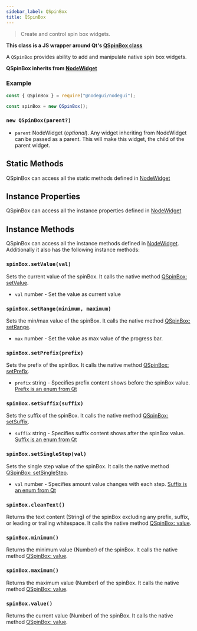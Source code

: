 ```yaml
---
sidebar_label: QSpinBox
title: QSpinBox
---
```


> Create and control spin box widgets.

**This class is a JS wrapper around Qt's [QSpinBox class](https://doc.qt.io/qt-5/qspinbox.html)**

A `QSpinBox` provides ability to add and manipulate native spin box widgets.

**QSpinBox inherits from [NodeWidget](api/NodeWidget.md)**

### Example

```javascript
const { QSpinBox } = require("@nodegui/nodegui");

const spinBox = new QSpinBox();
```

### `new QSpinBox(parent?)`

- `parent` NodeWidget (_optional_). Any widget inheriting from NodeWidget can be passed as a parent. This will make this widget, the child of the parent widget.

## Static Methods

QSpinBox can access all the static methods defined in [NodeWidget](api/NodeWidget.md)

## Instance Properties

QSpinBox can access all the instance properties defined in [NodeWidget](api/NodeWidget.md)

## Instance Methods

QSpinBox can access all the instance methods defined in [NodeWidget](api/NodeWidget.md). Additionally it also has the following instance methods:

### `spinBox.setValue(val)`

Sets the current value of the spinBox. It calls the native method [QSpinBox: setValue](https://doc.qt.io/qt-5/qspinbox.html#value-prop).

- `val` number - Set the value as current value

### `spinBox.setRange(minimum, maximum)`

Sets the min/max value of the spinBox. It calls the native method [QSpinBox: setRange](https://doc.qt.io/qt-5/qspinbox.html#setRange).

- `max` number - Set the value as max value of the progress bar.

### `spinBox.setPrefix(prefix)`

Sets the prefix of the spinBox. It calls the native method [QSpinBox: setPrefix](https://doc.qt.io/qt-5/qspinbox.html#prefix-prop).

- `prefix` string - Specifies prefix content shows before the spinBox value. [Prefix is an enum from Qt](api/QtEnums.md)

### `spinBox.setSuffix(suffix)`

Sets the suffix of the spinBox. It calls the native method [QSpinBox: setSuffix](https://doc.qt.io/qt-5/qspinbox.html#suffix-prop).

- `suffix` string - Specifies suffix content shows after the spinBox value. [Suffix is an enum from Qt](api/QtEnums.md)

### `spinBox.setSingleStep(val)`

Sets the single step value of the spinBox. It calls the native method [QSpinBox: setSingleStep](https://doc.qt.io/qt-5/qspinbox.html#singleStep-prop).

- `val` number - Specifies amount value changes with each step. [Suffix is an enum from Qt](api/QtEnums.md)

### `spinBox.cleanText()`

Returns the text content (String) of the spinBox excluding any prefix, suffix, or leading or trailing whitespace. It calls the native method [QSpinBox: value](https://doc.qt.io/qt-5/qspinbox.html#minimum-prop).

### `spinBox.minimum()`

Returns the minimum value (Number) of the spinBox. It calls the native method [QSpinBox: value](https://doc.qt.io/qt-5/qspinbox.html#minimum-prop).

### `spinBox.maximum()`

Returns the maximum value (Number) of the spinBox. It calls the native method [QSpinBox: value](https://doc.qt.io/qt-5/qspinbox.html#maximum-prop).

### `spinBox.value()`

Returns the current value (Number) of the spinBox. It calls the native method [QSpinBox: value](https://doc.qt.io/qt-5/qspinbox.html#value-prop).
